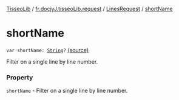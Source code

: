 [TisseoLib](../../index.md) / [fr.docjyJ.tisseoLib.request](../index.md) / [LinesRequest](index.md) / [shortName](./short-name.md)

# shortName

`var shortName: `[`String`](https://kotlinlang.org/api/latest/jvm/stdlib/kotlin/-string/index.html)`?` [(source)](https://github.com/docjyj/tisseoLib/tree/master/src/main/kotlin/fr/docjyJ/tisseoLib/request/LinesRequest.kt#L34)

Filter on a single line by line number.

### Property

`shortName` - Filter on a single line by line number.